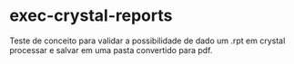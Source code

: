 # exec-crystal-reports
Teste de conceito para validar a possibilidade de dado um .rpt em crystal processar e salvar em uma pasta convertido para pdf.
